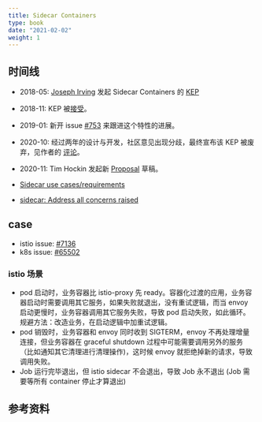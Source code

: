 ```yaml
---
title: Sidecar Containers
type: book
date: "2021-02-02"
weight: 1
---
```


## 时间线

* 2018-05: [Joseph Irving](https://github.com/Joseph-Irving) 发起 Sidecar Containers 的 [KEP](https://github.com/kubernetes/community/pull/2148)
* 2018-11: KEP 被[接受](https://github.com/kubernetes/community/pull/2148#issuecomment-442991599)。
* 2019-01: 新开 issue [#753](https://github.com/kubernetes/enhancements/issues/753) 来跟进这个特性的进展。
* 2020-10: 经过两年的设计与开发，社区意见出现分歧，最终宣布该 KEP 被废弃，见作者的 [评论](https://github.com/kubernetes/enhancements/issues/753#issuecomment-713471597)。
* 2020-11: Tim Hockin 发起新 [Proposal](https://docs.google.com/document/d/1Q3685Ic2WV7jPo9vpmirZL1zLVJU91zd3_p_aFDPcS0) 草稿。

* [Sidecar use cases/requirements](https://docs.google.com/document/d/1Drw9C_Ljpcr4X9UPLvms1fn8uMRnTfJLb-xipgX4C1M/edit#heading=h.1kqwby7migh2)
* [sidecar: Address all concerns raised](https://github.com/kubernetes/enhancements/pull/1980)

## case

* istio issue: [#7136](https://github.com/istio/istio/issues/7136)
* k8s issue: [#65502](https://github.com/kubernetes/kubernetes/issues/65502)

### istio 场景
* pod 启动时，业务容器比 istio-proxy 先 ready。容器化过渡的应用，业务容器启动时需要调用其它服务，如果失败就退出，没有重试逻辑，而当 envoy 启动更慢时，业务容器调用其它服务失败，导致 pod 启动失败，如此循环。规避方法：改造业务，在启动逻辑中加重试逻辑。
* pod 销毁时，业务容器和 envoy 同时收到 SIGTERM，envoy 不再处理增量连接，但业务容器在 graceful shutdown 过程中可能需要调用另外的服务（比如通知其它清理进行清理操作)，这时候 envoy 就拒绝掉新的请求，导致调用失败。
* Job 运行完毕退出，但 istio sidecar 不会退出，导致 Job 永不退出 (Job 需要等所有 container 停止才算退出)

## 参考资料
